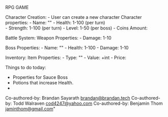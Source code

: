 
RPG GAME

Character Creation:
    - User can create a new character
    Character properties: 
      - Name: "" 
      - Health: 1-100 (per turn)  
      - Strength: 1-100 (per turn)
      - Level: 1-50 (per boss)
      - Coins Amount: 
    
Battle System: 
  Weapon Properties: 
    - Damage: 1-10

  Boss Properties: 
    - Name: ""
    - Health: 1-100
    - Damage: 1-10

Inventory: 
  Item Properties: 
    - Type: ""
    - Value: +int
    - Price: 


Things to do today: 
  - Properties for Sauce Boss 
  - Potions that increase Health. 
  - 

Co-authored-by: Brandan Sayarath <brandan@brandan.tech>
Co-authored-by: Todd Walraven <cod4247@yahoo.com>
Co-authored-by: Benjamin Thom <jaminthom@gmail.com>"